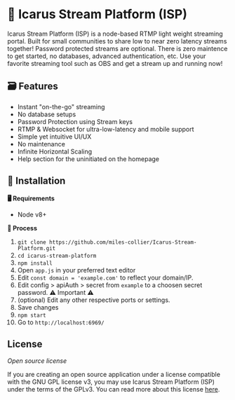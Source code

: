 # 🎥 Icarus Stream Platform (ISP)
Icarus Stream Platform (ISP) is a node-based RTMP light weight streaming portal. Built for small communities to share low to near zero latency streams together! Password protected streams are optional. There is zero maintence to get started, no databases, advanced authentication, etc. Use your favorite streaming tool such as OBS and get a stream up and running now!

## 🗃️ Features
* Instant "on-the-go" streaming
* No database setups
* Password Protection using Stream keys
* RTMP & Websocket for ultra-low-latency and mobile support
* Simple yet intuitive UI/UX
* No maintenance 
* Infinite Horizontal Scaling
* Help section for the uninitiated on the homepage


## 💾 Installation

**🖥️ Requirements**
* Node v8+

**📜 Process**
1. `git clone https://github.com/miles-collier/Icarus-Stream-Platform.git`
2. `cd icarus-stream-platform`
3. `npm install`
4. Open `app.js` in your preferred text editor
5. Edit `const domain = 'example.com'` to reflect your domain/IP.
6. Edit config > apiAuth > secret from `example` to a choosen secret password. ⚠️ Important ⚠️
7. (optional) Edit any other respective ports or settings.
8. Save changes
9. `npm start`
10. Go to `http://localhost:6969/`


## License

*Open source license*

If you are creating an open source application under a license compatible with the GNU GPL license v3, you may use Icarus Stream Platform (ISP) under the terms of the GPLv3. You can read more about this license [here](https://www.gnu.org/licenses/quick-guide-gplv3.en.html).
